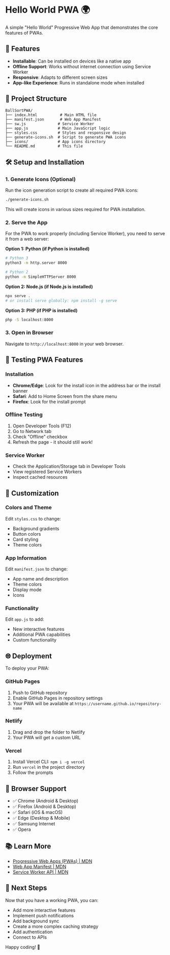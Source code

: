 # Hello World PWA 🌍

A simple "Hello World" Progressive Web App that demonstrates the core features of PWAs.

## 🚀 Features

- **Installable**: Can be installed on devices like a native app
- **Offline Support**: Works without internet connection using Service Worker
- **Responsive**: Adapts to different screen sizes
- **App-like Experience**: Runs in standalone mode when installed

## 📁 Project Structure

```
BallSortPWA/
├── index.html          # Main HTML file
├── manifest.json       # Web App Manifest
├── sw.js              # Service Worker
├── app.js             # Main JavaScript logic
├── styles.css         # Styles and responsive design
├── generate-icons.sh  # Script to generate PWA icons
├── icons/             # App icons directory
└── README.md          # This file
```

## 🛠️ Setup and Installation

### 1. Generate Icons (Optional)

Run the icon generation script to create all required PWA icons:

```bash
./generate-icons.sh
```

This will create icons in various sizes required for PWA installation.

### 2. Serve the App

For the PWA to work properly (including Service Worker), you need to serve it from a web server:

**Option 1: Python (if Python is installed)**
```bash
# Python 3
python3 -m http.server 8000

# Python 2
python -m SimpleHTTPServer 8000
```

**Option 2: Node.js (if Node.js is installed)**
```bash
npx serve .
# or install serve globally: npm install -g serve
```

**Option 3: PHP (if PHP is installed)**
```bash
php -S localhost:8000
```

### 3. Open in Browser

Navigate to `http://localhost:8000` in your web browser.

## 📱 Testing PWA Features

### Installation
- **Chrome/Edge**: Look for the install icon in the address bar or the install banner
- **Safari**: Add to Home Screen from the share menu
- **Firefox**: Look for the install prompt

### Offline Testing
1. Open Developer Tools (F12)
2. Go to Network tab
3. Check "Offline" checkbox
4. Refresh the page - it should still work!

### Service Worker
- Check the Application/Storage tab in Developer Tools
- View registered Service Workers
- Inspect cached resources

## 🎨 Customization

### Colors and Theme
Edit `styles.css` to change:
- Background gradients
- Button colors  
- Card styling
- Theme colors

### App Information
Edit `manifest.json` to change:
- App name and description
- Theme colors
- Display mode
- Icons

### Functionality
Edit `app.js` to add:
- New interactive features
- Additional PWA capabilities
- Custom functionality

## 🌐 Deployment

To deploy your PWA:

### GitHub Pages
1. Push to GitHub repository
2. Enable GitHub Pages in repository settings
3. Your PWA will be available at `https://username.github.io/repository-name`

### Netlify
1. Drag and drop the folder to Netlify
2. Your PWA will get a custom URL

### Vercel
1. Install Vercel CLI: `npm i -g vercel`
2. Run `vercel` in the project directory
3. Follow the prompts

## 🔧 Browser Support

- ✅ Chrome (Android & Desktop)
- ✅ Firefox (Android & Desktop)
- ✅ Safari (iOS & macOS)
- ✅ Edge (Desktop & Mobile)
- ✅ Samsung Internet
- ✅ Opera

## 📚 Learn More

- [Progressive Web Apps (PWAs) | MDN](https://developer.mozilla.org/en-US/docs/Web/Progressive_web_apps)
- [Web App Manifest | MDN](https://developer.mozilla.org/en-US/docs/Web/Manifest)
- [Service Worker API | MDN](https://developer.mozilla.org/en-US/docs/Web/API/Service_Worker_API)

## 🎉 Next Steps

Now that you have a working PWA, you can:
- Add more interactive features
- Implement push notifications
- Add background sync
- Create a more complex caching strategy
- Add authentication
- Connect to APIs

Happy coding! 🚀
